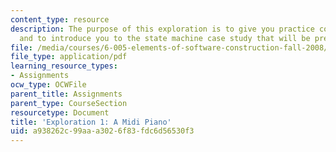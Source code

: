 ```yaml
---
content_type: resource
description: The purpose of this exploration is to give you practice coding in Java,
  and to introduce you to the state machine case study that will be presented in lecture.
file: /media/courses/6-005-elements-of-software-construction-fall-2008/a938262c99aaa3026f83fdc6d56530f3_MIT6_005f08_explore01.pdf
file_type: application/pdf
learning_resource_types:
- Assignments
ocw_type: OCWFile
parent_title: Assignments
parent_type: CourseSection
resourcetype: Document
title: 'Exploration 1: A Midi Piano'
uid: a938262c-99aa-a302-6f83-fdc6d56530f3
---
```


